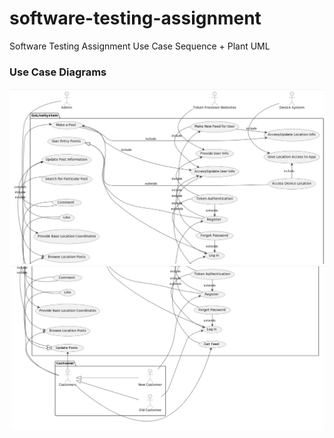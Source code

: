 # software-testing-assignment
Software Testing Assignment Use Case Sequence + Plant UML


### Use Case Diagrams

![](/use-case-diagram-1.png)
![](/use-case-diagram-2.png)
